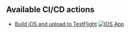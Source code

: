 ## Available CI/CD actions

- [Build iOS and upload to TestFlight](https://github.com/quocs-studio/pegas-ci/actions/workflows/ios-app.yml) [![iOS App](https://github.com/quocs-studio/pegas-ci/actions/workflows/ios-app.yml/badge.svg)](https://github.com/quocs-studio/pegas-ci/actions/workflows/ios-app.yml)
